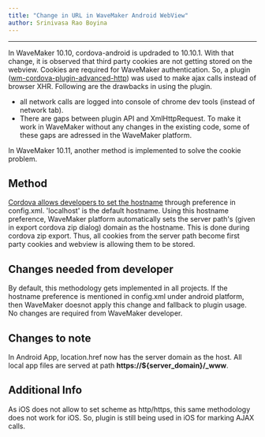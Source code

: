 ```yaml
---
title: "Change in URL in WaveMaker Android WebView"
author: Srinivasa Rao Boyina
---
```

---

In WaveMaker 10.10, cordova-android is updraded to 10.10.1. With that change, it is observed that third party cookies are not getting stored on the webview. Cookies are required for WaveMaker authentication. So, a plugin ([wm-cordova-plugin-advanced-http](https://www.npmjs.com/package/wm-cordova-plugin-advanced-http)) was used to make ajax calls instead of browser XHR. Following are the drawbacks in using the plugin.

- all network calls are logged into console of chrome dev tools (instead of network tab).
- There are gaps between plugin API and XmlHttpRequest. To make it work in WaveMaker without any changes in the existing code, some of these gaps are adressed in the WaveMaker platform.

In WaveMaker 10.11, another method is implemented to solve the cookie problem.

<!--truncate-->

## Method

[Cordova allows developers to set the hostname](https://cordova.apache.org/announcements/2021/07/20/cordova-android-10.0.0.html) through preference in config.xml. 'localhost' is the default hostname. Using this hostname preference, WaveMaker platform automatically sets the server path's (given in export cordova zip dialog) domain as the hostname. This is done during cordova zip export. Thus, all cookies from the server path become first party cookies and webview is allowing them to be stored.


## Changes needed from developer

By default, this methodology gets implemented in all projects. If the hostname preference is mentioned in config.xml under android platform, then WaveMaker doesnot apply this change and fallback to plugin usage. No changes are required from WaveMaker developer.

## Changes to note

In Android App, location.href now has the server domain as the host. All local app files are served at path **https://${server_domain}/_www**.

## Additional Info

As iOS does not allow to set scheme as http/https, this same methodology does not work for iOS. So, plugin is still being used in iOS for marking AJAX calls. 